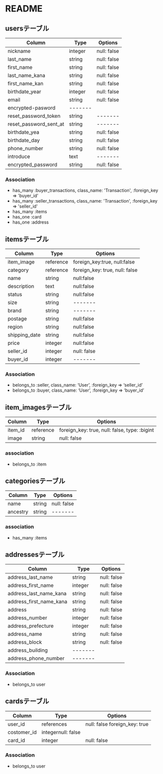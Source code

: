 # README


## usersテーブル

|Column|Type|Options|
|------|----|-------|
|nickname|integer|null: false|
|last_name|string|null: false|
|first_name|string|null: false|
|last_name_kana|string|null: false|
|first_name_kan|string|null: false|
|birthdate_year|integer|null: false|
|email|string|null: false|
|encrypted-pasword|-------|
|reset_password_token|string|-------|
|reset_password_sent_at|string|-------|
|birthdate_yea|string|null: false|
|birthdate_day|string|null: false|
|phone_number|string|null: false|
|introduce|text|-------|
|encrypted_password|string|null: false|


### Association
- has_many :buyer_transactions, class_name: 'Transaction', :foreign_key => 'buyer_id'
- has_many :seller_transactions, class_name: 'Transaction', :foreign_key => 'seller_id'
- has_many :items
- has_one   :card
- has_one  :address

## itemsテーブル

|Column|Type|Options|
|------|----|-------|
|item_image|reference|foreign_key:true, null:false|
|category|reference|foreign_key: true, null: false|
|name|string|null:false|
|description|text|null:false|
|status|string|null:false|
|size|string|-------|
|brand|string|-------|
|postage|string|null:false|
|region|string|null:false|
|shipping_date|string|null:false|
|price|integer|null:false|
|seller_id|integer|null: false|
|buyer_id|integer|-------|

### Association
- belongs_to :seller, class_name: ‘User’, :foreign_key => ‘seller_id’
- belongs_to :buyer, class_name: ‘User’, :foreign_key => ‘buyer_id’

## item_imagesテーブル

|Column|Type|Options|
|------|----|-------|
|item_id|reference|foreign_key: true, null: false, type: :bigint|
|image|string|null: false|

### association
- belongs_to :item

## categoriesテーブル

|Column|Type|Options|
|------|----|-------|
|name|string|null: false|
|ancestry|string|-------|

### association
- has_many :items


## addressesテーブル

|Column|Type|Options|
|------|----|-------|
|address_last_name|string|null: false|
|address_first_name|integer|null: false|
|address_last_name_kana|string|null: false|
|address_first_name_kana|string|null: false|
|address|string|null: false|
|address_number|integer|null: false|
|address_prefecture|integer|null: false|
|address_name|string|null: false|
|address_block|string|null: false|
|address_building|-------|
|address_phone_number|-------|

### Association
- belongs_to user

## cardsテーブル

|Column|Type|Options|
|------|----|-------|
|user_id|references|null: false foreign_key: true|
|costomer_id|	integernull: false|
|card_id|integer|null: false|

### Association
- belongs_to user


